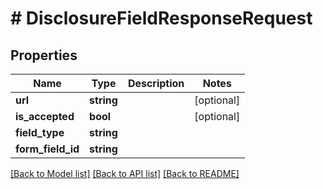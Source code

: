 # # DisclosureFieldResponseRequest

## Properties

Name | Type | Description | Notes
------------ | ------------- | ------------- | -------------
**url** | **string** |  | [optional]
**is_accepted** | **bool** |  | [optional]
**field_type** | **string** |  |
**form_field_id** | **string** |  |

[[Back to Model list]](../../README.md#models) [[Back to API list]](../../README.md#endpoints) [[Back to README]](../../README.md)
